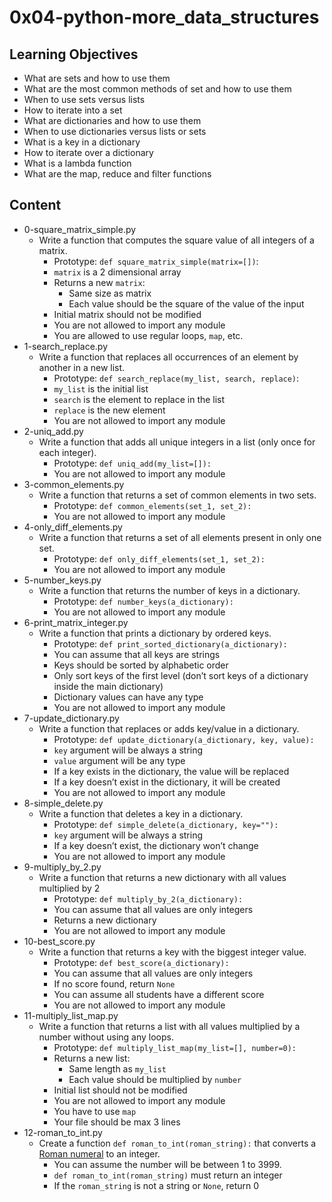 # 0x04-python-more_data_structures

## Learning Objectives
- What are sets and how to use them
- What are the most common methods of set and how to use them
- When to use sets versus lists
- How to iterate into a set
- What are dictionaries and how to use them
- When to use dictionaries versus lists or sets
- What is a key in a dictionary
- How to iterate over a dictionary
- What is a lambda function
- What are the map, reduce and filter functions

## Content
- 0-square_matrix_simple.py
    * Write a function that computes the square value of all integers of a matrix.
        * Prototype: `def square_matrix_simple(matrix=[])`:
        * `matrix` is a 2 dimensional array
        * Returns a new `matrix`:
            * Same size as matrix
            * Each value should be the square of the value of the input
        * Initial matrix should not be modified
        * You are not allowed to import any module
        * You are allowed to use regular loops, `map`, etc.
- 1-search_replace.py
    * Write a function that replaces all occurrences of an element by another in a new list.
        * Prototype: `def search_replace(my_list, search, replace)`:
        * `my_list` is the initial list
        * `search` is the element to replace in the list
        * `replace` is the new element
        * You are not allowed to import any module
- 2-uniq_add.py
    * Write a function that adds all unique integers in a list (only once for each integer).
        * Prototype: `def uniq_add(my_list=[]):`
        * You are not allowed to import any module
- 3-common_elements.py
    * Write a function that returns a set of common elements in two sets.
        * Prototype: `def common_elements(set_1, set_2):`
        * You are not allowed to import any module
- 4-only_diff_elements.py
    * Write a function that returns a set of all elements present in only one set.
        * Prototype: `def only_diff_elements(set_1, set_2):`
        * You are not allowed to import any module
- 5-number_keys.py
    * Write a function that returns the number of keys in a dictionary.
        * Prototype: `def number_keys(a_dictionary):`
        * You are not allowed to import any module
- 6-print_matrix_integer.py
    * Write a function that prints a dictionary by ordered keys.
        * Prototype: `def print_sorted_dictionary(a_dictionary):`
        * You can assume that all keys are strings
        * Keys should be sorted by alphabetic order
        * Only sort keys of the first level (don’t sort keys of a dictionary inside the main dictionary)
        * Dictionary values can have any type
        * You are not allowed to import any module
- 7-update_dictionary.py
    * Write a function that replaces or adds key/value in a dictionary.
        * Prototype: `def update_dictionary(a_dictionary, key, value):`
        * `key` argument will be always a string
        * `value` argument will be any type
        * If a key exists in the dictionary, the value will be replaced
        * If a key doesn’t exist in the dictionary, it will be created
        * You are not allowed to import any module
- 8-simple_delete.py
    * Write a function that deletes a key in a dictionary.
        * Prototype: `def simple_delete(a_dictionary, key=""):`
        * `key` argument will be always a string
        * If a key doesn’t exist, the dictionary won’t change
        * You are not allowed to import any module
- 9-multiply_by_2.py
    * Write a function that returns a new dictionary with all values multiplied by 2
        * Prototype: `def multiply_by_2(a_dictionary):`
        * You can assume that all values are only integers
        * Returns a new dictionary
        * You are not allowed to import any module
- 10-best_score.py
    * Write a function that returns a key with the biggest integer value.
        * Prototype: `def best_score(a_dictionary):`
        * You can assume that all values are only integers
        * If no score found, return `None`
        * You can assume all students have a different score
        * You are not allowed to import any module
- 11-multiply_list_map.py
    * Write a function that returns a list with all values multiplied by a number without using any loops.
        * Prototype: `def multiply_list_map(my_list=[], number=0):`
        * Returns a new list:
            * Same length as `my_list`
            * Each value should be multiplied by `number`
        * Initial list should not be modified
        * You are not allowed to import any module
        * You have to use `map`
        * Your file should be max 3 lines
- 12-roman_to_int.py
    * Create a function `def roman_to_int(roman_string):` that converts a [Roman numeral](https://intranet.alxswe.com/rltoken/oSuwqUrL0BL_hi4VqVvs_g) to an integer.
        * You can assume the number will be between 1 to 3999.
        * `def roman_to_int(roman_string)` must return an integer
        * If the `roman_string` is not a string or `None`, return 0
